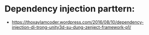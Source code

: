 # Dependency injection parttern: 

- https://thoxaylamcoder.wordpress.com/2016/08/10/dependency-injection-di-trong-unity3d-su-dung-zenject-framework-p1/

